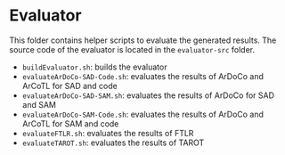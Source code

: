 # Evaluator
This folder contains helper scripts to evaluate the generated results.
The source code of the evaluator is located in the `evaluator-src` folder.
* `buildEvaluator.sh`: builds the evaluator
* `evaluateArDoCo-SAD-Code.sh`: evaluates the results of ArDoCo and ArCoTL for SAD and code
* `evaluateArDoCo-SAD-SAM.sh`: evaluates the results of ArDoCo for SAD and SAM
* `evaluateArDoCo-SAM-Code.sh`: evaluates the results of ArDoCo and ArCoTL for SAM and code
* `evaluateFTLR.sh`: evaluates the results of FTLR
* `evaluateTAROT.sh`: evaluates the results of TAROT
